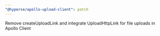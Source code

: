 ```yaml
---
"@hyperse/apollo-upload-client": patch
---
```


Remove createUploadLink and integrate UploadHttpLink for file uploads in Apollo Client
